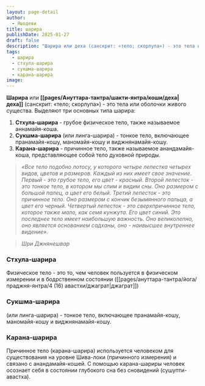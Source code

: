 ```yaml
---
layout: page-detail
author:
  - Яшодеви
title: шарира
publishDate: 2025-01-27
draft: false
description: "Шарира или деха (санскрит: «тело; скорлупа») - это тела или оболочки живого существа. Выделяют три основных типа шарира: стхула-, сукшма-, карана-."
tags:
  - шарира
  - стхула-шарира
  - сукшма-шарира
  - карана-шарира
image:
---
```

**Шарира** или **[[pages/Ануттара-тантра/шакти-янтра/коши/деха|деха]]** (санскрит: «тело; скорлупа») - это тела или оболочки живого существа. Выделяют три основных типа шарира:

1. **Стхула-шарира** - грубое физическое тело, также называемое аннамайя-коша.
2. **Сукшма-шарира** (или линга-шарира) - тонкое тело, включающее пранамайя-кошу, маномайя-кошу и виджнянамайя-кошу.
3. **Карана-шарира** - причинное тело, также называемое анандамайя-коша, представляющее собой тело духовной природы.

>*«Все тело подобно лотосу, у которого четыре лепестка четырех видов, цветов и размеров. Каждый из них имеет свое значение. Первый - это грубое тело, его цвет - красный. Второй лепесток - это тонкое тело, в котором мы спим и видим сны. Оно размером с большой палец, а цвет его белый. Третий лепесток - это причинное тело. Оно размером с кончик безымянного пальца, а цвет его черный. Четвертый лепесток - это сверхпричинное тело, которое также мало, как семя кунжута. Его цвет синий. Это последнее тело имеет наибольшую важность. Оно великолепно, оно является основанием садханы, оно - наивысшее внутреннее видение».*  
 
>*Шри Джнянешвар*

### Стхула-шарира

 Физическое тело - это то, чем человек пользуется в физическом измерении и в бодрственном состоянии ([[pages/ануттара-тантра/йога/праджня-янтра/4 (16) авастхи/джаграт|джаграт]])

### Сукшма-шарира

(или линга-шарира) - тонкое тело, включающее пранамайя-кошу, маномайя-кошу и виджнянамайя-кошу.

### Карана-шарира

Причинное тело (карана-шарира) используется человеком для существования на уровне Шива-локи (причинного измерения) и связано с анандамайя-кошей. С помощью карана-шариры человек осознает себя в состоянии глубокого сна без сновидений (сушупти-авастха).